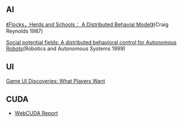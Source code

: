 ﻿## AI

[《Flocks，Herds and Schools： A Distributed Behavial Model》](http://www.macs.hw.ac.uk/~dwcorne/Teaching/Craig%20Reynolds%20Flocks,%20Herds,%20and%20Schools%20A%20Distributed%20Behavioral%20Model.htm)(Craig Reynolds 1987)

[Social potential fields: A distributed behavioral control for Autonomous Robots](http://www.researchgate.net/profile/John_Reif/publication/222502987_Social_potential_fields_A_distributed_behavioral_control_for_autonomous_robots/links/00b7d51cc5a9f107b5000000.pdf)(Robotics and Autonomous Systems 1999)


## UI
[Game UI Discoveries: What Players Want](http://www.gamasutra.com/view/feature/4286/game_ui_discoveries_what_players_.php?print=1)


## CUDA
- [WebCUDA Report](http://www.cs.cmu.edu/afs/cs/academic/class/15418-s12/www/competition/r2jitu.com/418/final_report.pdf)